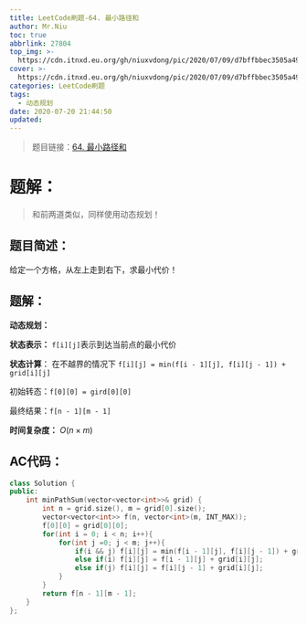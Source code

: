 ```yaml
---
title: LeetCode刷题-64. 最小路径和
author: Mr.Niu
toc: true
abbrlink: 27804
top_img: >-
  https://cdn.itnxd.eu.org/gh/niuxvdong/pic/2020/07/09/d7bffbbec3505a4922666b4a6b090658.png
cover: >-
  https://cdn.itnxd.eu.org/gh/niuxvdong/pic/2020/07/09/d7bffbbec3505a4922666b4a6b090658.png
categories: LeetCode刷题
tags:
  - 动态规划
date: 2020-07-20 21:44:50
updated:
---
```














> 题目链接：[64. 最小路径和]( https://leetcode-cn.com/problems/minimum-path-sum/)



# 题解：



> 和前两道类似，同样使用动态规划！



## 题目简述：



给定一个方格，从左上走到右下，求最小代价！

## 题解：

**动态规划：**



**状态表示：** `f[i][j]`表示到达当前点的最小代价

**状态计算**： 在不越界的情况下 `f[i][j] = min(f[i - 1][j], f[i][j - 1]) + grid[i][j]`

初始转态：`f[0][0] = gird[0][0]`

最终结果：`f[n - 1][m - 1]`



**时间复杂度：** $O(n \times m)$

## AC代码：



```c++
class Solution {
public:
    int minPathSum(vector<vector<int>>& grid) {
        int n = grid.size(), m = grid[0].size();
        vector<vector<int>> f(n, vector<int>(m, INT_MAX));
        f[0][0] = grid[0][0];
        for(int i = 0; i < n; i++){
            for(int j =0; j < m; j++){
                if(i && j) f[i][j] = min(f[i - 1][j], f[i][j - 1]) + grid[i][j];
                else if(i) f[i][j] = f[i - 1][j] + grid[i][j];
                else if(j) f[i][j] = f[i][j - 1] + grid[i][j];
            }
        }
        return f[n - 1][m - 1];
    }
};
```



